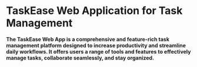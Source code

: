 # TaskEase Web Application for Task Management

**The TaskEase Web App is a comprehensive and feature-rich task management platform designed to increase productivity and streamline daily workflows. It offers users a range of tools and features to effectively manage tasks, collaborate seamlessly, and stay organized.**